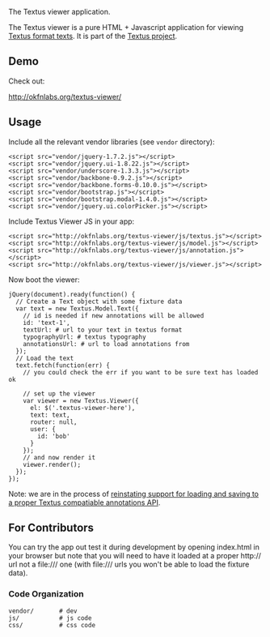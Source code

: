 The Textus viewer application.

The Textus viewer is a pure HTML + Javascript application for viewing [Textus
format texts][format]. It is part of the [Textus project][textus].

[textus]: http://okfnlabs.org/textus/
[format]: http://okfnlabs.org/textus/format/

## Demo

Check out:

<http://okfnlabs.org/textus-viewer/>

## Usage

Include all the relevant vendor libraries (see `vendor` directory):

```
<script src="vendor/jquery-1.7.2.js"></script>
<script src="vendor/jquery.ui-1.8.22.js"></script>
<script src="vendor/underscore-1.3.3.js"></script>
<script src="vendor/backbone-0.9.2.js"></script>
<script src="vendor/backbone.forms-0.10.0.js"></script>
<script src="vendor/bootstrap.js"></script>
<script src="vendor/bootstrap.modal-1.4.0.js"></script>
<script src="vendor/jquery.ui.colorPicker.js"></script>
```

Include Textus Viewer JS in your app:

```
<script src="http://okfnlabs.org/textus-viewer/js/textus.js"></script>
<script src="http://okfnlabs.org/textus-viewer/js/model.js"></script>
<script src="http://okfnlabs.org/textus-viewer/js/annotation.js"></script>
<script src="http://okfnlabs.org/textus-viewer/js/viewer.js"></script>
```

Now boot the viewer:

```
jQuery(document).ready(function() {
  // Create a Text object with some fixture data
  var text = new Textus.Model.Text({
    // id is needed if new annotations will be allowed
    id: 'text-1',
    textUrl: # url to your text in textus format
    typographyUrl: # textus typography
    annotationsUrl: # url to load annotations from
  });
  // Load the text
  text.fetch(function(err) {
    // you could check the err if you want to be sure text has loaded ok

    // set up the viewer
    var viewer = new Textus.Viewer({
      el: $('.textus-viewer-here'),
      text: text,
      router: null,
      user: {
        id: 'bob'
      }
    });
    // and now render it
    viewer.render();
  });
});
```

Note: we are in the process of [reinstating support for loading and saving to a
proper Textus compatiable annotations API][ann-issue].

[ann-issue]: https://github.com/okfn/textus-viewer/issues/8

## For Contributors

You can try the app out test it during development by opening index.html in
your browser but note that you will need to have it loaded at a proper http://
url not a file:/// one (with file:/// urls you won't be able to load the
fixture data).

### Code Organization

```
vendor/       # dev
js/           # js code
css/          # css code 
```

